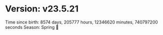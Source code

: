 # Version: v23.5.21
Time since birth: 8574 days, 205777 hours, 12346620 minutes, 740797200 seconds
Season: Spring 🌸
